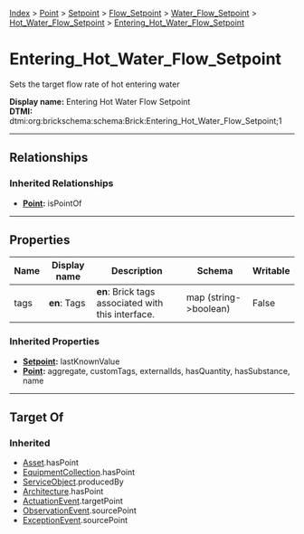 [Index](../../../../../index.md) > [Point](../../../../Point.md) > [Setpoint](../../../Setpoint.md) > [Flow_Setpoint](../../Flow_Setpoint.md) > [Water_Flow_Setpoint](../Water_Flow_Setpoint.md) > [Hot_Water_Flow_Setpoint](Hot_Water_Flow_Setpoint.md) > [Entering_Hot_Water_Flow_Setpoint](#)
# Entering_Hot_Water_Flow_Setpoint

Sets the target flow rate of hot entering water


**Display name:** Entering Hot Water Flow Setpoint<br />
**DTMI:** dtmi:org:brickschema:schema:Brick:Entering_Hot_Water_Flow_Setpoint;1

---

## Relationships

### Inherited Relationships
* **[Point](../../../../Point.md):** isPointOf

---

## Properties

|Name|Display name|Description|Schema|Writable|
|-|-|-|-|-|
|tags|**en**: Tags|**en**: Brick tags associated with this interface.|map (string->boolean)|False|
### Inherited Properties
* **[Setpoint](../../../Setpoint.md):** lastKnownValue
* **[Point](../../../../Point.md):** aggregate, customTags, externalIds, hasQuantity, hasSubstance, name

---

## Target Of
### Inherited
* [Asset](../../../../../Asset/Asset.md).hasPoint
* [EquipmentCollection](../../../../../Collection/EquipmentCollection.md).hasPoint
* [ServiceObject](../../../../../Information/ServiceObject/ServiceObject.md).producedBy
* [Architecture](../../../../../Space/Architecture/Architecture.md).hasPoint
* [ActuationEvent](../../../../../Event/PointEvent/ActuationEvent.md).targetPoint
* [ObservationEvent](../../../../../Event/PointEvent/ObservationEvent.md).sourcePoint
* [ExceptionEvent](../../../../../Event/PointEvent/ExceptionEvent.md).sourcePoint
